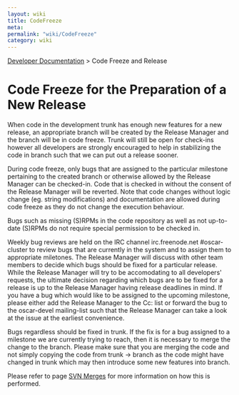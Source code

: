 ```yaml
---
layout: wiki
title: CodeFreeze
meta: 
permalink: "wiki/CodeFreeze"
category: wiki
---
```

<!-- Name: CodeFreeze -->
<!-- Version: 6 -->
<!-- Author: valleegr -->

[Developer Documentation](DevelDocs) > Code Freeze and Release

# Code Freeze for the Preparation of a New Release

When code in the development trunk has enough new features for a new release, an appropriate branch will be created by the Release Manager and the branch will be in code freeze.  Trunk will still be open for check-ins however all developers are strongly encouraged to help in stabilizing the code in branch such that we can put out a release sooner.

During code freeze, only bugs that are assigned to the particular milestone pertaining to the created branch or otherwise allowed by the Release Manager can be checked-in.  Code that is checked in without the consent of the Release Manager will be reverted.  Note that code changes without logic change (eg. string modifications) and documentation are allowed during code freeze as they do not change the execution behaviour.

Bugs such as missing (S)RPMs in the code repository as well as not up-to-date (S)RPMs do not require special permission to be checked in.

Weekly bug reviews are held on the IRC channel irc.freenode.net #oscar-cluster to review bugs that are currently in the system and to assign them to appropriate miletones.  The Release Manager will discuss with other team members to decide which bugs should be fixed for a particular release.  While the Release Manager will try to be accomodating to all developers' requests, the ultimate decision regarding which bugs are to be fixed for a release is up to the Release Manager having release deadlines in mind.  If you have a bug which would like to be assigned to the upcoming milestone, please either add the Release Manager to the Cc: list or forward the bug to the oscar-devel mailing-list such that the Release Manager can take a look at the issue at the earliest convenience.

Bugs regardless should be fixed in trunk.  If the fix is for a bug assigned to a milestone we are currently trying to reach, then it is necessary to merge the change to the branch.  Please make sure that you are merging the code and not simply copying the code from trunk -> branch as the code might have changed in trunk which may then introduce some new features into branch.

Please refer to page [SVN Merges](SvnMerges) for more information on how this is performed.

